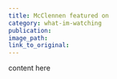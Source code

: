 ```yaml
---
title: McClennen featured on
category: what-im-watching
publication:
image_path:
link_to_original:
---
```

content here